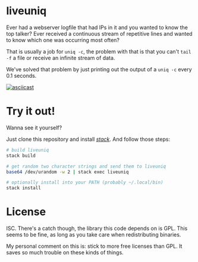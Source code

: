 # liveuniq

Ever had a webserver logfile that had IPs in it and you wanted to know the top talker?
Ever received a continuous stream of repetitive lines and wanted to know which one was occurring
most often?

That is usually a job for `uniq -c`, the problem with that is that you can't `tail -f` a file or
receive an infinite stream of data.

We've solved that problem by just printing out the output of a `uniq -c` every 0.1 seconds.

[![asciicast](https://asciinema.org/a/153477.png)](https://asciinema.org/a/153477)

# Try it out!

Wanna see it yourself?

Just clone this repository and install [*stack*](https://haskell-lang.org/get-started).
And follow those steps:

```bash
# build liveuniq
stack build

# get random two character strings and send them to liveuniq
base64 /dev/urandom -w 2 | stack exec liveuniq

# optionally install into your PATH (probably ~/.local/bin)
stack install
```

# License

ISC.
There's a catch though, the library this code depends on is GPL.
This seems to be fine, as long as you take care when redistributing binaries.

My personal comment on this is: stick to more free licenses than GPL.
It saves so much trouble on these kinds of things.

